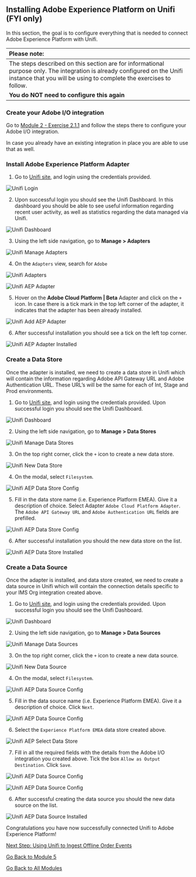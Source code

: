 ## Installing Adobe Experience Platform on Unifi (FYI only)
In this section, the goal is to configure everything that is needed to connect Adobe Experience Platform with Unifi.

| Please note:                |
| :-------------------------- |
| The steps described on this section are for informational purpose only. The integration is already configured on the Unifi instance that you will be using to complete the exercises to follow. 
**You do NOT need to configure this again**|

### Create your Adobe I/O integration

Go to <a href="https://git.corp.adobe.com/vangeluw/platformenablement/blob/master/module2/prerequisites/ex1.md" target="_blank">Module 2 - Exercise 2.1.1</a> and follow the steps there to configure your Adobe I/O integration. 

In case you already have an existing integration in place you are able to use that as well. 

### Install Adobe Experience Platform Adapter

1. Go to <a href="https://adobe-demo.westus2.cloudapp.azure.com/datai/#/login" _target="blank">Unifi site</a>, and login using the credentials provided. 

![Unifi Login](../images/unifi_login.png)

2. Upon successful login you should see the Unifi Dashboard. In this dashboard you should be able to see useful information regarding recent user activity, as well as statistics regarding the data managed via Unifi.

![Unifi Dashboard](../images/unifi_dashboard.png)

3. Using the left side navigation, go to **Manage > Adapters**

![Unifi Manage Adapters](../images/unifi_manage_adapters.png)

4. On the ``Adapters`` view, search for ``Adobe``

![Unifi Adapters](../images/unifi_adapters.png)

![Unifi AEP Adapter](../images/unifi_aep_adapter.png)

5. Hover on the **Adobe Cloud Platform | Beta** Adapter and click on the ``+`` icon. In case there is a tick mark in the top left corner of the adapter, it indicates that the adapter has been already installed.

![Unifi Add AEP Adapter](../images/unifi_add_aep_adapter.png)

6. After successful installation you should see a tick on the left top corner.

![Unifi AEP Adapter Installed](../images/unifi_aep_adapter_installed.png)



### Create a Data Store

Once the adapter is installed, we need to create a data store in Unifi which will contain the information regarding Adobe API Gateway URL and Adobe Authentication URL. These URL’s will be the same for each of Int, Stage and Prod environments.

1. Go to <a href="https://adobe-demo.westus2.cloudapp.azure.com/datai/#/dashboard" _target="blank">Unifi site</a>, and login using the credentials provided. Upon successful login you should see the Unifi Dashboard.

![Unifi Dashboard](../images/unifi_dashboard.png)

2. Using the left side navigation, go to **Manage > Data Stores**

![Unifi Manage Data Stores](../images/unifi_manage_data_stores.png)

3. On the top right corner, click the ``+`` icon to create a new data store.

![Unifi New Data Store](../images/unifi_new_data_store.png)

4. On the modal, select ``Filesystem``.

![Unifi AEP Data Store Config](../images/unifi_data_store_conf.png)

5. Fill in the data store name (i.e. Experience Platform EMEA). Give it a description of choice. Select Adapter ``Adobe Cloud Platform Adapter``. The ``Adobe API Gateway URL`` and ``Adobe Authentication URL`` fields are prefilled.

![Unifi AEP Data Store Config](../images/unifi_data_store_conf2.png)

6. After successful installation you should the new data store on the list.

![Unifi AEP Data Store Installed](../images/unifi_aep_data_store_installed.png)



### Create a Data Source

Once the adapter is installed, and data store created, we need to create a data source in Unifi which will contain the connection details specific to your IMS Org integration created above. 

1. Go to <a href="https://adobe-demo.westus2.cloudapp.azure.com/datai/#/dashboard" _target="blank">Unifi site</a>, and login using the credentials provided. Upon successful login you should see the Unifi Dashboard.

![Unifi Dashboard](../images/unifi_dashboard.png)

2. Using the left side navigation, go to **Manage > Data Sources**

![Unifi Manage Data Sources](../images/unifi_manage_data_sources.png)

3. On the top right corner, click the ``+`` icon to create a new data source.

![Unifi New Data Source](../images/unifi_new_data_source.png)

4. On the modal, select ``Filesystem``.

![Unifi AEP Data Source Config](../images/unifi_data_source_conf.png)

5. Fill in the data source name (i.e. Experience Platform EMEA). Give it a description of choice. Click ``Next``.

![Unifi AEP Data Source Config](../images/unifi_data_source_conf2.png)

6. Select the ``Experience Platform EMEA`` data store created above.

![Unifi AEP Select Data Store ](../images/unifi_aep_select_data_store.png)

7. Fill in all the required fields with the details from the Adobe I/O integration you created above. Tick the box ``Allow as Output Destination``. Click ``Save``.

![Unifi AEP Data Source Config](../images/unifi_data_source_conf3.png)

![Unifi AEP Data Source Config](../images/unifi_data_source_conf4.png)

6. After successful creating the data source you should the new data source on the list.

![Unifi AEP Data Source Installed](../images/unifi_aep_data_source_installed.png)

Congratulations you have now successfully connected Unifi to Adobe Experience Platform!

[Next Step: Using Unifi to Ingest Offline Order Events](../orders/README.md)

[Go Back to Module 5](../README.md)

[Go Back to All Modules](../../README.md)


